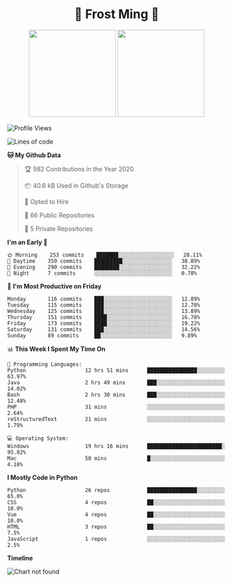 <h1 align="center">🦄 Frost Ming 🐍</h1>

<p align="center">
  <img height="200" src="https://github-readme-stats.vercel.app/api?username=frostming&show_icons=true&theme=dracula&include_all_commits=true" />
  <img height="200" src="https://github-readme-stats.vercel.app/api/top-langs/?username=frostming&theme=dracula&show_icons=true" />
</p>

<!--START_SECTION:waka-->
![Profile Views](http://img.shields.io/badge/Profile%20Views-26-blue)

![Lines of code](https://img.shields.io/badge/From%20Hello%20World%20I%27ve%20Written-11.9%20million%20lines%20of%20code-blue)

**🐱 My Github Data** 

> 🏆 982 Contributions in the Year 2020
 > 
> 📦 40.6 kB Used in Github's Storage 
 > 
> 💼 Opted to Hire
 > 
> 📜 66 Public Repositories
 > 
> 🔑 5 Private Repositories 

**I'm an Early 🐤** 

```text
🌞 Morning    253 commits    ███████░░░░░░░░░░░░░░░░░░   28.11% 
🌆 Daytime    350 commits    █████████░░░░░░░░░░░░░░░░   38.89% 
🌃 Evening    290 commits    ████████░░░░░░░░░░░░░░░░░   32.22% 
🌙 Night      7 commits      ░░░░░░░░░░░░░░░░░░░░░░░░░   0.78%

```
📅 **I'm Most Productive on Friday** 

```text
Monday       116 commits    ███░░░░░░░░░░░░░░░░░░░░░░   12.89% 
Tuesday      115 commits    ███░░░░░░░░░░░░░░░░░░░░░░   12.78% 
Wednesday    125 commits    ███░░░░░░░░░░░░░░░░░░░░░░   13.89% 
Thursday     151 commits    ████░░░░░░░░░░░░░░░░░░░░░   16.78% 
Friday       173 commits    ████░░░░░░░░░░░░░░░░░░░░░   19.22% 
Saturday     131 commits    ███░░░░░░░░░░░░░░░░░░░░░░   14.56% 
Sunday       89 commits     ██░░░░░░░░░░░░░░░░░░░░░░░   9.89%

```


📊 **This Week I Spent My Time On** 

```text
💬 Programming Languages: 
Python                   12 hrs 51 mins      ████████████████░░░░░░░░░   63.97% 
Java                     2 hrs 49 mins       ███░░░░░░░░░░░░░░░░░░░░░░   14.02% 
Bash                     2 hrs 30 mins       ███░░░░░░░░░░░░░░░░░░░░░░   12.48% 
PHP                      31 mins             ░░░░░░░░░░░░░░░░░░░░░░░░░   2.64% 
reStructuredText         21 mins             ░░░░░░░░░░░░░░░░░░░░░░░░░   1.79%

💻 Operating System: 
Windows                  19 hrs 16 mins      ████████████████████████░   95.82% 
Mac                      50 mins             █░░░░░░░░░░░░░░░░░░░░░░░░   4.18%

```

**I Mostly Code in Python** 

```text
Python                   26 repos            ████████████████░░░░░░░░░   65.0% 
CSS                      4 repos             ██░░░░░░░░░░░░░░░░░░░░░░░   10.0% 
Vue                      4 repos             ██░░░░░░░░░░░░░░░░░░░░░░░   10.0% 
HTML                     3 repos             ██░░░░░░░░░░░░░░░░░░░░░░░   7.5% 
JavaScript               1 repos             ░░░░░░░░░░░░░░░░░░░░░░░░░   2.5%

```


**Timeline**

![Chart not found](https://github.com/frostming/frostming/blob/master/charts/bar_graph.png) 


<!--END_SECTION:waka-->
